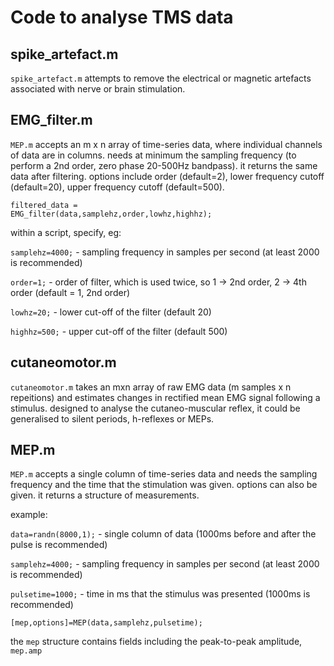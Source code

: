 # Code to analyse TMS data

## spike_artefact.m
<code>spike_artefact.m</code> attempts to remove the electrical or magnetic artefacts associated with nerve or brain stimulation.

## EMG_filter.m
<code>MEP.m</code> accepts an m x n array of time-series data, where individual channels of data are in columns. needs at minimum the sampling frequency (to perform a 2nd order, zero phase 20-500Hz bandpass). it returns the same data after filtering. options include order (default=2), lower frequency cutoff (default=20), upper frequency cutoff (default=500).

<code>filtered_data = EMG_filter(data,samplehz,order,lowhz,highhz);</code>

within a script, specify, eg:

<code>samplehz=4000;</code> - sampling frequency in samples per second (at least 2000 is recommended)

<code>order=1;</code> - order of filter, which is used twice, so 1 -> 2nd order, 2 -> 4th order (default = 1, 2nd order)

<code>lowhz=20;</code> - lower cut-off of the filter (default 20)

<code>highhz=500;</code> - upper cut-off of the filter (default 500)

## cutaneomotor.m
<code>cutaneomotor.m</code> takes an mxn array of raw EMG data (m samples x n repeitions) and estimates changes in rectified mean EMG signal following a stimulus. designed to analyse the cutaneo-muscular reflex, it could be generalised to silent periods, h-reflexes or MEPs.

## MEP.m
<code>MEP.m</code> accepts a single column of time-series data and needs the sampling frequency and the time that the stimulation was given. options can also be given. it returns a structure of measurements.

example:

<code>data=randn(8000,1);</code> - single column of data (1000ms before and after the pulse is recommended)

<code>samplehz=4000;</code> - sampling frequency in samples per second (at least 2000 is recommended)

<code>pulsetime=1000;</code> - time in ms that the stimulus was presented (1000ms is recommended)

<code>[mep,options]=MEP(data,samplehz,pulsetime);</code>

the <code>mep</code> structure contains fields including the peak-to-peak amplitude, <code>mep.amp</code>
